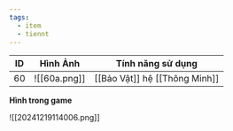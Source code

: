 ```yaml
---
tags:
  - item
  - tiennt
---
```


| ID  | Hình Ảnh     | Tính năng sử dụng             |
| --- | ------------ | ----------------------------- |
| 60  | ![[60a.png]] | [[Bảo Vật]] hệ [[Thông Minh]] |

**Hình trong game**

![[20241219114006.png]]